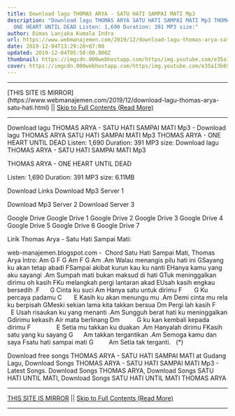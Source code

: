 ```yaml
---
title: Download lagu THOMAS ARYA - SATU HATI SAMPAI MATI Mp3
description: "Download lagu THOMAS ARYA SATU HATI SAMPAI MATI Mp3 THOMAS ARYA -
  ONE HEART UNTIL DEAD Listen: 1,690 Duration: 391 MP3 size:"
author: Dimas Lanjaka Kumala Indra
url: https://www.webmanajemen.com/2019/12/download-lagu-thomas-arya-satu-hati.html
date: 2019-12-04T13:29:28+07:00
updated: 2019-12-04T05:58:00.000Z
thumbnail: https://imgcdn.000webhostapp.com/https/img.youtube.com/e35a13b69650813b631bfb1716242936.jpeg
cover: https://imgcdn.000webhostapp.com/https/img.youtube.com/e35a13b69650813b631bfb1716242936.jpeg
---
```


<hr/> [THIS SITE IS MIRROR](https://www.webmanajemen.com/2019/12/download-lagu-thomas-arya-satu-hati.html) || <a href="https://www.webmanajemen.com/2019/12/download-lagu-thomas-arya-satu-hati.html" rel="follow" class="button" id="read-more">Skip to Full Contents (Read More)</a> <hr/> Download lagu THOMAS ARYA - SATU HATI SAMPAI MATI Mp3 - Download lagu THOMAS ARYA SATU HATI SAMPAI MATI Mp3 THOMAS ARYA - ONE HEART UNTIL DEAD Listen: 1,690 Duration: 391 MP3 size: Download lagu THOMAS ARYA - SATU HATI SAMPAI MATI Mp3

  THOMAS ARYA - ONE HEART UNTIL DEAD 

  Listen: 1,690 
  Duration: 391 
  MP3 size: 6.11MB 

  Download Links 
  Download Mp3 Server 1 

  Download Mp3 Server 2 
  Download Server 3 


  Google Drive   Google Drive 1 
  Google Drive 2 
  Google Drive 3 
  Google Drive 4 
  Google Drive 5 
  Google Drive 6 
  Google Drive 7 


                             
Lirik Thomas Arya - Satu Hati Sampai Mati:
                             

 web-manajemen.blogspot.com -  Chord Satu Hati Sampai Mati, Thomas Arya
  Intro: 
Am G F G Am
F G Am
.Am
Walau menangis pilu hati ini
GSayang ku akan tetap abadi
FSampai akibat kurun kau ku nanti
EHanya kamu yang aku sayangi
.Am
Sumpah mati bukan maksud di hati
GTuk meninggalkan dirimu oh kasih
FKu melangkah pergi lantaran akad
EUsah kasih engkau bersedih
.F      G
Cinta ku suci
Am
Hanya satu untuk dirimu
F       G
Ku percaya padamu
C       E
Kasih ku akan menungu mu
.Am
Demi cinta mu rela ku berpisah
GMeski sekian lama kita takkan bersua
Dm
Pergi lah kasih
F        E
Usah risaukan ku yang menanti
.Am
Sungguh berat hati ku meninggalkan
Gdirimu kekasih Air mata berlinang
Dm          G
ku kan kembali kepada dirimu
F               E
Setia mu takkan ku duakan
.Am
Hanyalah dirimu
FKasih satu yang ku sayang
G      Am
takkan tergantikan
.Am
Semoga kamu dan saya
Fsatu hati sampai mati
G         Am
Setia tak terganti. 
   (*) 
                         
  Download free songs THOMAS ARYA - SATU HATI SAMPAI MATI at Gudang Lagu, Download Songs THOMAS ARYA - SATU HATI SAMPAI MATI Mp3 - Latest Songs.  Download Songs THOMAS ARYA, Download Songs SATU HATI UNTIL MATI, Download Songs SATU HATI UNTIL MATI THOMAS ARYA <hr/> [THIS SITE IS MIRROR](https://www.webmanajemen.com/2019/12/download-lagu-thomas-arya-satu-hati.html) || <a href="https://www.webmanajemen.com/2019/12/download-lagu-thomas-arya-satu-hati.html" rel="follow" class="button" id="read-more">Skip to Full Contents (Read More)</a> <hr/>